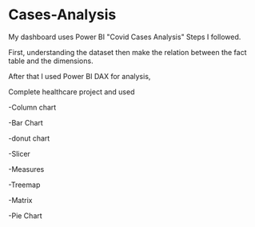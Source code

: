 # Cases-Analysis

My dashboard uses Power BI "Covid Cases Analysis"
Steps I followed.

First, understanding the dataset then make the relation between the fact table and the dimensions. 

After that I used Power BI DAX for analysis,


Complete healthcare project and used

-Column chart 

-Bar Chart

-donut chart

-Slicer

-Measures

-Treemap

-Matrix

-Pie Chart
